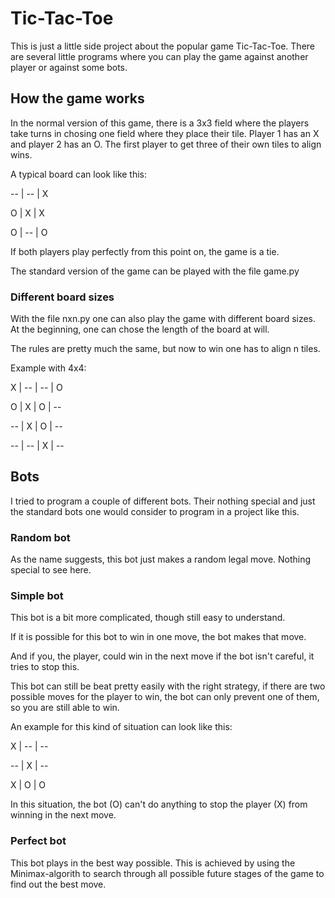 # Tic-Tac-Toe

This is just a little side project about the popular game Tic-Tac-Toe.
There are several little programs where you can play the game against another player or against some bots.

## How the game works

In the normal version of this game, there is a 3x3 field where the players take turns in chosing one field where they place their tile. Player 1 has an X and player 2 has an O. The first player to get three of their own tiles to align wins.

A typical board can look like this:

-- | -- | X

O | X | X

O | -- | O

If both players play perfectly from this point on, the game is a tie.

The standard version of the game can be played with the file game.py

### Different board sizes

With the file nxn.py one can also play the game with different board sizes. At the beginning, one can chose the length of the board at will.

The rules are pretty much the same, but now to win one has to align n tiles.

Example with 4x4:

X | -- | -- | O

O | X | O | --

-- | X | O | --

-- | -- | X | --


## Bots

I tried to program a couple of different bots. Their nothing special and just the standard bots one would consider to program in a project like this.

### Random bot

As the name suggests, this bot just makes a random legal move. Nothing special to see here.

### Simple bot

This bot is a bit more complicated, though still easy to understand.

If it is possible for this bot to win in one move, the bot makes that move.

And if you, the player, could win in the next move if the bot isn't careful, it tries to stop this.

This bot can still be beat pretty easily with the right strategy, if there are two possible moves for the player to win, the bot can only prevent one of them, so you are still able to win.

An example for this kind of situation can look like this:

X | -- | --

-- | X | --

X | O | O


In this situation, the bot (O) can't do anything to stop the player (X) from winning in the next move.

### Perfect bot

This bot plays in the best way possible. This is achieved by using the Minimax-algorith to search through all possible future stages of the game to find out the best move.